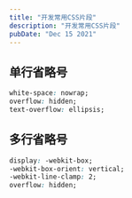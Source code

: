 ```yaml
---
title: "开发常用CSS片段"
description: "开发常用CSS片段"
pubDate: "Dec 15 2021"
---
```


## 单行省略号

```css
white-space: nowrap;
overflow: hidden;
text-overflow: ellipsis;
```

## 多行省略号

```css
display: -webkit-box;
-webkit-box-orient: vertical;
-webkit-line-clamp: 2;
overflow: hidden;
```
